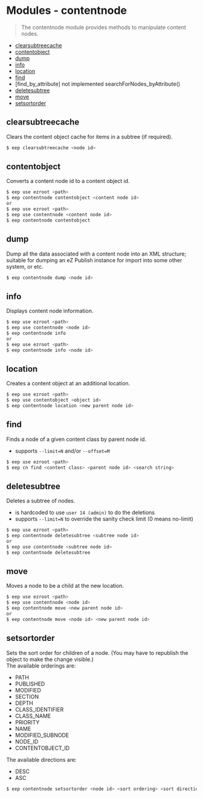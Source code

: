 # Modules - contentnode
> The contentnode module provides methods to manipulate content nodes.

- [clearsubtreecache](#clearsubtreecache)
- [contentobject](#contentobject)
- [dump](#dump)
- [info](#info)
- [location](#location)
- [find](#find)
- [find_by_attribute] not implemented searchForNodes_byAttribute()
- [deletesubtree](#deletesubtree)
- [move](#move)
- [setsortorder](#setsortorder)

## clearsubtreecache
Clears the content object cache for items in a subtree (if required).
```sh
$ eep clearsubtreecache <node id>
```

## contentobject
Converts a content node id to a content object id.
```sh
$ eep use ezroot <path>
$ eep contentnode contentobject <content node id>
or
$ eep use ezroot <path>
$ eep use contentnode <content node id>
$ eep contentnode contentobject
```

## dump
Dump all the data associated with a content node into an XML structure; suitable for dumping an eZ Publish instance for import into some other system, or etc.
```sh
$ eep contentnode dump <node id>
```

## info
Displays content node information.
```sh
$ eep use ezroot <path>
$ eep use contentnode <node id>
$ eep contentnode info
or
$ eep use ezroot <path>
$ eep contentnode info <node id>
```

## location
Creates a content object at an additional location.
```sh
$ eep use ezroot <path>
$ eep use contentobject <object id>
$ eep contentnode location <new parent node id>
```

## find
Finds a node of a given content class by parent node id.
- supports ```--limit=N``` and/or ```--offset=M```

```sh
$ eep use ezroot <path>
$ eep cn find <content class> <parent node id> <search string>
```

## deletesubtree
Deletes a subtree of nodes.
- is hardcoded to use ```user 14 (admin)``` to do the deletions
- supports ```--limit=N``` to override the sanity check limit (0 means no-limit)

```sh
$ eep use ezroot <path>
$ eep contentnode deletesubtree <subtree node id>
or
$ eep use contentnode <subtree node id>
$ eep contentnode deletesubtree
```

## move
Moves a node to be a child at the new location.
```sh
$ eep use ezroot <path>
$ eep use contentnode <node id>
$ eep contentnode move <new parent node id>
or
$ eep contentnode move <node id> <new parent node id>
```

## setsortorder
Sets the sort order for children of a node.
(You may have to republish the object to make the change visible.)   
The available orderings are:
- PATH
- PUBLISHED
- MODIFIED
- SECTION
- DEPTH
- CLASS_IDENTIFIER
- CLASS_NAME
- PRIORITY
- NAME
- MODIFIED_SUBNODE
- NODE_ID
- CONTENTOBJECT_ID

The available directions are:
- DESC
- ASC
```sh
$ eep contentnode setsortorder <node id> <sort ordering> <sort direction>
```

